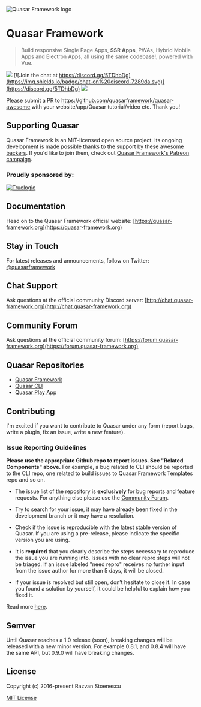 ![Quasar Framework logo](https://cdn.rawgit.com/quasarframework/quasar-art/863c14bd/dist/svg/quasar-logo-full-inline.svg)

# Quasar Framework

> Build responsive Single Page Apps, **SSR Apps**, PWAs, Hybrid Mobile Apps and Electron Apps, all using the same codebase!, powered with Vue.

<a href="https://badge.fury.io/js/quasar-framework" target="_blank"><img src="https://badge.fury.io/js/quasar-framework.svg"></a>
[![Join the chat at https://discord.gg/5TDhbDg](https://img.shields.io/badge/chat-on%20discord-7289da.svg)](https://discord.gg/5TDhbDg)
<a href="http://forum.quasar-framework.org" target="_blank"><img src="https://img.shields.io/badge/community-forum-brightgreen.svg"></a>

Please submit a PR to https://github.com/quasarframework/quasar-awesome with your website/app/Quasar tutorial/video etc. Thank you!

## Supporting Quasar
Quasar Framework is an MIT-licensed open source project. Its ongoing development is made possible thanks to the support by these awesome [backers](https://github.com/rstoenescu/quasar-framework/blob/dev/backers.md). If you'd like to join them, check out [Quasar Framework's Patreon campaign](https://www.patreon.com/quasarframework).

### Proudly sponsored by:

[![Truelogic](http://quasar-framework.org/images/logo_truelogic.png)](https://truelogic.com)

## Documentation

Head on to the Quasar Framework official website: [https://quasar-framework.org](https://quasar-framework.org)

## Stay in Touch

For latest releases and announcements, follow on Twitter: [@quasarframework](https://twitter.com/quasarframework)

## Chat Support

Ask questions at the official community Discord server: [http://chat.quasar-framework.org](http://chat.quasar-framework.org)

## Community Forum

Ask questions at the official community forum: [https://forum.quasar-framework.org](https://forum.quasar-framework.org)

## Quasar Repositories

* [Quasar Framework](https://github.com/quasarframework/quasar)
* [Quasar CLI](https://github.com/quasarframework/quasar-cli)
* [Quasar Play App](https://github.com/quasarframework/quasar-play)

## Contributing

I'm excited if you want to contribute to Quasar under any form (report bugs, write a plugin, fix an issue, write a new feature).

### Issue Reporting Guidelines

**Please use the appropriate Github repo to report issues. See "Related Components" above.** For example, a bug related to CLI should be reported to the CLI repo, one related to build issues to Quasar Framework Templates repo and so on.

- The issue list of the repository is **exclusively** for bug reports and feature requests. For anything else please use the [Community Forum](https://forum.quasar-framework.org).

- Try to search for your issue, it may have already been fixed in the development branch or it may have a resolution.

- Check if the issue is reproducible with the latest stable version of Quasar. If you are using a pre-release, please indicate the specific version you are using.

- It is **required** that you clearly describe the steps necessary to reproduce the issue you are running into. Issues with no clear repro steps will not be triaged. If an issue labeled "need repro" receives no further input from the issue author for more than 5 days, it will be closed.

- If your issue is resolved but still open, don’t hesitate to close it. In case you found a solution by yourself, it could be helpful to explain how you fixed it.

Read more [here](https://quasar-framework.org/guide/quasar-contribution-guide.html).

## Semver
Until Quasar reaches a 1.0 release (soon), breaking changes will be released with a new minor version. For example 0.8.1, and 0.8.4 will have the same API, but 0.9.0 will have breaking changes.

## License

Copyright (c) 2016-present Razvan Stoenescu

[MIT License](http://en.wikipedia.org/wiki/MIT_License)
